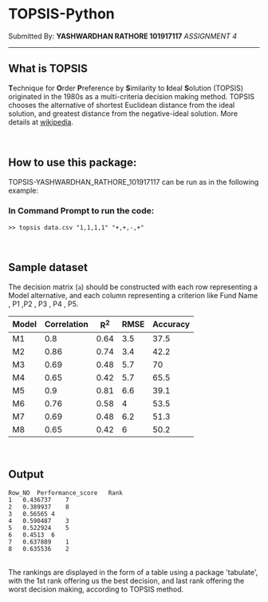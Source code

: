 # TOPSIS-Python



Submitted By: **YASHWARDHAN RATHORE 101917117**
*ASSIGNMENT 4*

***

## What is TOPSIS

**T**echnique for **O**rder **P**reference by **S**imilarity to **I**deal
**S**olution (TOPSIS) originated in the 1980s as a multi-criteria decision
making method. TOPSIS chooses the alternative of shortest Euclidean distance
from the ideal solution, and greatest distance from the negative-ideal
solution. More details at [wikipedia](https://en.wikipedia.org/wiki/TOPSIS).

<br>

## How to use this package:

TOPSIS-YASHWARDHAN_RATHORE_101917117  can be run as in the following example:



### In Command Prompt to run the code:
```
>> topsis data.csv "1,1,1,1" "+,+,-,+"
```
<br>

## Sample dataset

The decision matrix (`a`) should be constructed with each row representing a Model alternative, and each column representing a criterion like Fund Name , P1 ,P2 , P3 , P4 , P5.

Model | Correlation | R<sup>2</sup> | RMSE | Accuracy
------------ | ------------- | ------------ | ------------- | ------------
M1|	0.8	|0.64	|3.5	|37.5	|10.61
M2|	0.86	|0.74	|3.4	|42.2	|11.8
M3|	0.69	|0.48	|5.7	|70	|19.22
M4|	0.65	|0.42	|5.7	|65.5	|18.07
M5|	0.9	|0.81	|6.6	|39.1	|11.85
M6|	0.76	|0.58	|4	|53.5	|14.71
M7|	0.69	|0.48	|6.2	|51.3	|14.67
M8|	0.65	|0.42	|6	|50.2	|14.32



<br>

## Output

```
Row_NO	Performance_score	Rank
1	0.436737	7
2	0.389937	8
3	0.56565	4
4	0.590487	3
5	0.522924	5
6	0.4513	6
7	0.637889	1
8	0.635536	2

```
<br>
The rankings are displayed in the form of a table using a package 'tabulate', with the 1st rank offering us the best decision, and last rank offering the worst decision making, according to TOPSIS method.
